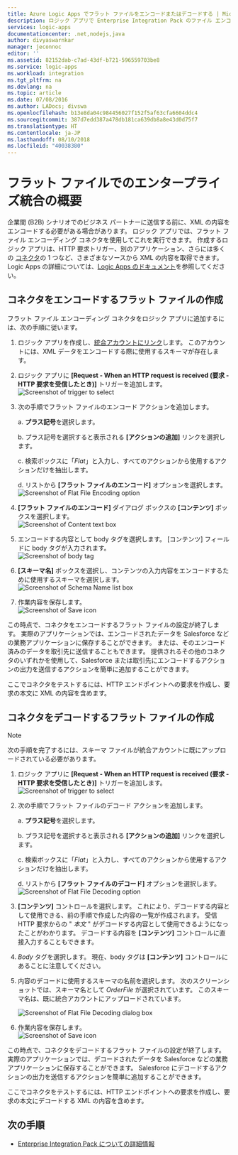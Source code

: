 ```yaml
---
title: Azure Logic Apps でフラット ファイルをエンコードまたはデコードする | Microsoft Docs
description: ロジック アプリで Enterprise Integration Pack のファイル エンコーダーまたはデコーダーを使用する方法
services: logic-apps
documentationcenter: .net,nodejs,java
author: divyaswarnkar
manager: jeconnoc
editor: ''
ms.assetid: 82152dab-c7ad-43df-b721-596559703be8
ms.service: logic-apps
ms.workload: integration
ms.tgt_pltfrm: na
ms.devlang: na
ms.topic: article
ms.date: 07/08/2016
ms.author: LADocs; divswa
ms.openlocfilehash: b13e8da04c984456027f152f5af63cfa6604ddc4
ms.sourcegitcommit: 387d7edd387a478db181ca639db8a8e43d0d75f7
ms.translationtype: HT
ms.contentlocale: ja-JP
ms.lasthandoff: 08/10/2018
ms.locfileid: "40038380"
---
```

# <a name="overview-of-enterprise-integration-with-flat-files"></a>フラット ファイルでのエンタープライズ統合の概要

企業間 (B2B) シナリオでのビジネス パートナーに送信する前に、XML の内容をエンコードする必要がある場合があります。 ロジック アプリでは、フラット ファイル エンコーディング コネクタを使用してこれを実行できます。 作成するロジック アプリは、HTTP 要求トリガー、別のアプリケーション、さらには多くの [コネクタ](../connectors/apis-list.md)の 1 つなど、さまざまなソースから XML の内容を取得できます。 Logic Apps の詳細については、[Logic Apps のドキュメント](logic-apps-overview.md "Logic Apps についての詳細情報")を参照してください。  

## <a name="create-the-flat-file-encoding-connector"></a>コネクタをエンコードするフラット ファイルの作成
フラット ファイル エンコーディング コネクタをロジック アプリに追加するには、次の手順に従います。

1. ロジック アプリを作成し、[統合アカウントにリンク](logic-apps-enterprise-integration-accounts.md "ロジック アプリへの統合アカウントのリンクについての詳細情報")します。 このアカウントには、XML データをエンコードする際に使用するスキーマが存在します。  
1. ロジック アプリに **[Request - When an HTTP request is received (要求 - HTTP 要求を受信したとき)]** トリガーを追加します。  
   ![Screenshot of trigger to select](./media/logic-apps-enterprise-integration-b2b/flatfile-1.png)    
1. 次の手順でフラット ファイルのエンコード アクションを追加します。
   
    a. **プラス記号**を選択します。
   
    b. プラス記号を選択すると表示される **[アクションの追加]** リンクを選択します。
   
    c. 検索ボックスに「*Flat*」と入力し、すべてのアクションから使用するアクションだけを抽出します。
   
    d. リストから **[フラット ファイルのエンコード]** オプションを選択します。   
   ![Screenshot of Flat File Encoding option](media/logic-apps-enterprise-integration-flatfile/flatfile-2.png)   
1. **[フラット ファイルのエンコード]** ダイアログ ボックスの **[コンテンツ]** ボックスを選択します。  
   ![Screenshot of Content text box](media/logic-apps-enterprise-integration-flatfile/flatfile-3.png)  
1. エンコードする内容として body タグを選択します。 [コンテンツ] フィールドに body タグが入力されます。     
   ![Screenshot of body tag](media/logic-apps-enterprise-integration-flatfile/flatfile-4.png)  
1. **[スキーマ名]** ボックスを選択し、コンテンツの入力内容をエンコードするために使用するスキーマを選択します。    
   ![Screenshot of Schema Name list box](media/logic-apps-enterprise-integration-flatfile/flatfile-5.png)  
1. 作業内容を保存します。   
   ![Screenshot of Save icon](media/logic-apps-enterprise-integration-flatfile/flatfile-6.png)  

この時点で、コネクタをエンコードするフラット ファイルの設定が終了します。 実際のアプリケーションでは、エンコードされたデータを Salesforce などの業務アプリケーションに保存することができます。 または、そのエンコード済みのデータを取引先に送信することもできます。 提供されるその他のコネクタのいずれかを使用して、Salesforce または取引先にエンコードするアクションの出力を送信するアクションを簡単に追加することができます。

ここでコネクタをテストするには、HTTP エンドポイントへの要求を作成し、要求の本文に XML の内容を含めます。  

## <a name="create-the-flat-file-decoding-connector"></a>コネクタをデコードするフラット ファイルの作成

> [!NOTE]
> 次の手順を完了するには、スキーマ ファイルが統合アカウントに既にアップロードされている必要があります。

1. ロジック アプリに **[Request - When an HTTP request is received (要求 - HTTP 要求を受信したとき)]** トリガーを追加します。  
   ![Screenshot of trigger to select](./media/logic-apps-enterprise-integration-b2b/flatfile-1.png)    
1. 次の手順でフラット ファイルのデコード アクションを追加します。
   
    a. **プラス記号**を選択します。
   
    b. プラス記号を選択すると表示される **[アクションの追加]** リンクを選択します。
   
    c. 検索ボックスに「*Flat*」と入力し、すべてのアクションから使用するアクションだけを抽出します。
   
    d. リストから **[フラット ファイルのデコード]** オプションを選択します。   
   ![Screenshot of Flat File Decoding option](media/logic-apps-enterprise-integration-flatfile/flatfile-2.png)   
1. **[コンテンツ]** コントロールを選択します。 これにより、デコードする内容として使用できる、前の手順で作成した内容の一覧が作成されます。 受信 HTTP 要求からの " *本文* " がデコードする内容として使用できるようになったことがわかります。 デコードする内容を **[コンテンツ]** コントロールに直接入力することもできます。     
1. *Body* タグを選択します。 現在、body タグは **[コンテンツ]** コントロールにあることに注意してください。
1. 内容のデコードに使用するスキーマの名前を選択します。 次のスクリーンショットでは、スキーマ名として *OrderFile* が選択されています。 このスキーマ名は、既に統合アカウントにアップロードされています。
   
   ![Screenshot of Flat File Decoding dialog box](media/logic-apps-enterprise-integration-flatfile/flatfile-decode-1.png)    
1. 作業内容を保存します。  
   ![Screenshot of Save icon](media/logic-apps-enterprise-integration-flatfile/flatfile-6.png)    

この時点で、コネクタをデコードするフラット ファイルの設定が終了します。 実際のアプリケーションでは、デコードされたデータを Salesforce などの業務アプリケーションに保存することができます。 Salesforce にデコードするアクションの出力を送信するアクションを簡単に追加することができます。

ここでコネクタをテストするには、HTTP エンドポイントへの要求を作成し、要求の本文にデコードする XML の内容を含めます。  

## <a name="next-steps"></a>次の手順
* [Enterprise Integration Pack についての詳細情報](logic-apps-enterprise-integration-overview.md "Enterprise Integration Pack についての詳細情報")  

